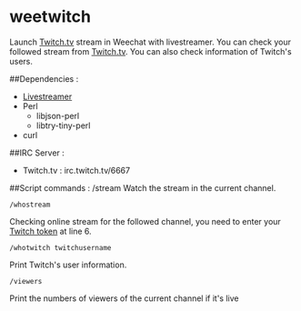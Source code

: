 # weetwitch
Launch [Twitch.tv](http://twitch.tv) stream in Weechat with livestreamer. You can check your followed stream from [Twitch.tv](http://twitch.tv). You can also check information of Twitch's users.

##Dependencies :
* [Livestreamer](http://livestreamer.tanuki.se/)
* Perl
   * libjson-perl
   * libtry-tiny-perl
* curl

##IRC Server :
* Twitch.tv : irc.twitch.tv/6667

##Script commands :
    /stream
Watch the stream in the current channel.

    /whostream
Checking online stream for the followed channel, you need to enter your [Twitch token](http://www.twitchapps.com/tmi) at line 6.

    /whotwitch twitchusername
Print Twitch's user information.

    /viewers
Print the numbers of viewers of the current channel if it's live 
